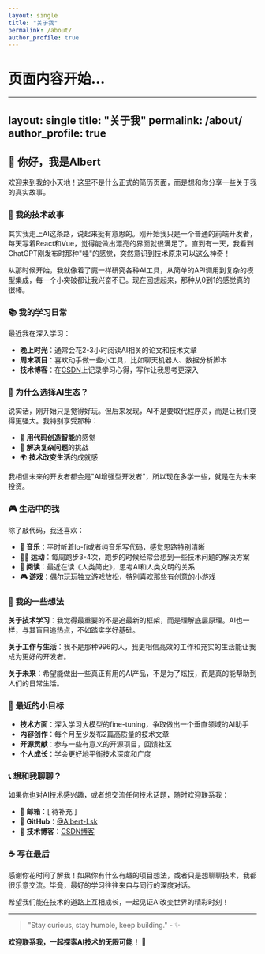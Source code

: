 ```yaml
---
layout: single
title: "关于我"
permalink: /about/
author_profile: true
---
```


<style>
.page__content {
  font-size: 16px;        /* 调整正文字体大小 */
  line-height: 1.6;       /* 调整行高 */
}

.page__content h1 {
  font-size: 24px;        /* 调整一级标题 */
}

.page__content h2 {
  font-size: 20px;        /* 调整二级标题 */
}

.page__content h3 {
  font-size: 18px;        /* 调整三级标题 */
}
</style>

# 页面内容开始...

---
layout: single
title: "关于我"
permalink: /about/
author_profile: true
---

<style>
.page__content {
  font-size: 16px;
  line-height: 1.8;
}
.page__content h1 {
  font-size: 24px;
}
.page__content h2 {
  font-size: 20px;
}
.page__content h3 {
  font-size: 18px;
}
</style>

## 👋 你好，我是Albert

欢迎来到我的小天地！这里不是什么正式的简历页面，而是想和你分享一些关于我的真实故事。

### 🌟 我的技术故事

其实我走上AI这条路，说起来挺有意思的。刚开始我只是一个普通的前端开发者，每天写着React和Vue，觉得能做出漂亮的界面就很满足了。直到有一天，我看到ChatGPT刚发布时那种"哇"的感觉，突然意识到技术原来可以这么神奇！

从那时候开始，我就像着了魔一样研究各种AI工具，从简单的API调用到复杂的模型集成，每一个小突破都让我兴奋不已。现在回想起来，那种从0到1的感觉真的很棒。

### 📚 我的学习日常

最近我在深入学习：
- **晚上时光**：通常会花2-3小时阅读AI相关的论文和技术文章
- **周末项目**：喜欢动手做一些小工具，比如聊天机器人、数据分析脚本
- **技术博客**：在[CSDN](https://blog.csdn.net/AlbertDS)上记录学习心得，写作让我思考更深入

### 🎯 为什么选择AI生态？

说实话，刚开始只是觉得好玩。但后来发现，AI不是要取代程序员，而是让我们变得更强大。我特别享受那种：
- 🤖 **用代码创造智能**的感觉
- 🧠 **解决复杂问题**的挑战
- 🌍 **技术改变生活**的成就感

我相信未来的开发者都会是"AI增强型开发者"，所以现在多学一些，就是在为未来投资。

### 🎮 生活中的我

除了敲代码，我还喜欢：
- **🎵 音乐**：平时听着lo-fi或者纯音乐写代码，感觉思路特别清晰
- **🏃‍♂️ 运动**：每周跑步3-4次，跑步的时候经常会想到一些技术问题的解决方案
- **📖 阅读**：最近在读《人类简史》，思考AI和人类文明的关系
- **🎮 游戏**：偶尔玩玩独立游戏放松，特别喜欢那些有创意的小游戏

### 💭 我的一些想法

**关于技术学习**：我觉得最重要的不是追最新的框架，而是理解底层原理。AI也一样，与其盲目追热点，不如踏实学好基础。

**关于工作与生活**：我不是那种996的人，我更相信高效的工作和充实的生活能让我成为更好的开发者。

**关于未来**：希望能做出一些真正有用的AI产品，不是为了炫技，而是真的能帮助到人们的日常生活。

### 🌈 最近的小目标

- **技术方面**：深入学习大模型的fine-tuning，争取做出一个垂直领域的AI助手
- **内容创作**：每个月至少发布2篇高质量的技术文章
- **开源贡献**：参与一些有意义的开源项目，回馈社区
- **个人成长**：学会更好地平衡技术深度和广度

### 📞 想和我聊聊？

如果你也对AI技术感兴趣，或者想交流任何技术话题，随时欢迎联系我：

- 📧 **邮箱**：[ 待补充 ]
- 🐙 **GitHub**：[@Albert-Lsk](https://github.com/Albert-Lsk)
- 📝 **技术博客**：[CSDN博客](https://blog.csdn.net/AlbertDS)

### ☕ 写在最后

感谢你花时间了解我！如果你有什么有趣的项目想法，或者只是想聊聊技术，我都很乐意交流。毕竟，最好的学习往往来自与同行的深度对话。

希望我们能在技术的道路上互相成长，一起见证AI改变世界的精彩时刻！

---

> "Stay curious, stay humble, keep building." - ✨

**欢迎联系我，一起探索AI技术的无限可能！** 🚀
